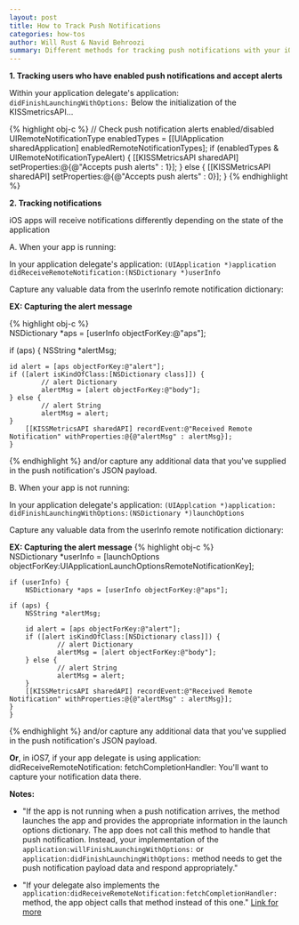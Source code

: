 ```yaml
---
layout: post
title: How to Track Push Notifications
categories: how-tos
author: Will Rust & Navid Behroozi
summary: Different methods for tracking push notifications with your iOS application.
---
```

**1. Tracking users who have enabled push notifications and accept alerts**

Within your application delegate's application: `didFinishLaunchingWithOptions:`
Below the initialization of the KISSmetricsAPI…

{% highlight obj-c %}
    // Check push notification alerts enabled/disabled
    UIRemoteNotificationType enabledTypes = [[UIApplication sharedApplication] enabledRemoteNotificationTypes];
    if (enabledTypes & UIRemoteNotificationTypeAlert) {
        [[KISSMetricsAPI sharedAPI] setProperties:@{@"Accepts push alerts" : 1}];
    } else {
        [[KISSMetricsAPI sharedAPI] setProperties:@{@"Accepts push alerts" : 0}];
    }
{% endhighlight %}    

**2. Tracking notifications**

iOS apps will receive notifications differently depending on the state of the application
    

A. When your app is running: 

In your application delegate's application: `(UIApplication *)application didReceiveRemoteNotification:(NSDictionary *)userInfo`
    
Capture any valuable data from the userInfo remote notification dictionary:

**EX:  Capturing the alert message**

 {% highlight obj-c %}    
    NSDictionary *aps = [userInfo objectForKey:@"aps"];
 
   if (aps) {
    NSString *alertMsg;
        
    id alert = [aps objectForKey:@"alert"];
    if ([alert isKindOfClass:[NSDictionary class]]) {
            // alert Dictionary
            alertMsg = [alert objectForKey:@"body"];
    } else {
            // alert String
            alertMsg = alert;
    }
        [[KISSMetricsAPI sharedAPI] recordEvent:@"Received Remote Notification" withProperties:@{@"alertMsg" : alertMsg}];
    }
{% endhighlight %}
and/or capture any additional data that you've supplied in the push notification's JSON payload.



B.  When your app is not running:
    
In your application delegate's application: `(UIApplcation *)application: didFinishLaunchingWithOptions:(NSDictionary *)launchOptions`
    
Capture any valuable data from the userInfo remote notification dictionary:

**EX:  Capturing the alert message**
{% highlight obj-c %}      
    NSDictionary *userInfo = [launchOptions objectForKey:UIApplicationLaunchOptionsRemoteNotificationKey];
    
    if (userInfo) {
        NSDictionary *aps = [userInfo objectForKey:@"aps"];
        
    if (aps) {
        NSString *alertMsg;
            
        id alert = [aps objectForKey:@"alert"];
        if ([alert isKindOfClass:[NSDictionary class]]) {
                // alert Dictionary
                alertMsg = [alert objectForKey:@"body"];
        } else {
                // alert String
                alertMsg = alert;
        }
        [[KISSMetricsAPI sharedAPI] recordEvent:@"Received Remote Notification" withProperties:@{@"alertMsg" : alertMsg}];
    }
    }
{% endhighlight %}
and/or capture any additional data that you've supplied in the push notification's JSON payload.



**Or**, in iOS7, if your app delegate is using application: didReceiveRemoteNotification: fetchCompletionHandler: 
You'll want to capture your notification data there. 



**Notes:** 

* "If the app is not running when a push notification arrives, the method launches the app and provides the appropriate information in the launch options dictionary. The app does not call this method to handle that push notification. Instead, your implementation of the `application:willFinishLaunchingWithOptions:` or `application:didFinishLaunchingWithOptions:` method needs to get the push notification payload data and respond appropriately."


* "If your delegate also implements the `application:didReceiveRemoteNotification:fetchCompletionHandler:` method, the app object calls that method instead of this one."
[Link for more](https://developer.apple.com/library/ios/documentation/uikit/reference/UIApplicationDelegate_Protocol/Reference/Reference.html#//apple_ref/occ/intfm/UIApplicationDelegate/application:didReceiveRemoteNotification:)